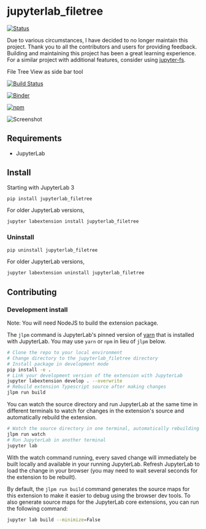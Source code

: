 # jupyterlab_filetree

[![Status](https://img.shields.io/badge/-Deprecated-red)]()

Due to various circumstances, I have decided to no longer maintain this project. 
Thank you to all the contributors and users for providing feedback. Building and maintaining this project has been a great learning experience.
For a similar project with additional features, consider using [jupyter-fs](https://github.com/jpmorganchase/jupyter-fs).


File Tree View as side bar tool

[![Build Status](https://github.com/youngthejames/jupyterlab_filetree/workflows/Build%20Status/badge.svg?branch=main)](https://github.com/youngthejames/jupyterlab_filetree/actions?query=workflow%3A%22Build+Status%22)

[![Binder](https://mybinder.org/badge_logo.svg)](https://mybinder.org/v2/gh/youngthejames/jupyterlab_filetree.git/main?urlpath=lab)

[![npm](https://img.shields.io/npm/v/jupyterlab_filetree.svg)](https://www.npmjs.com/package/jupyterlab_filetree)

![Screenshot](https://github.com/youngthejames/jupyterlab_filetree/blob/master/images/screenshot.png "File Tree Screenshot")


## Requirements

* JupyterLab

## Install

Starting with JupyterLab 3

```bash
pip install jupyterlab_filetree
```

For older JupyterLab versions,

```bash
jupyter labextension install jupyterlab_filetree
```

### Uninstall

```bash
pip uninstall jupyterlab_filetree
```

For older JupyterLab versions,

```bash
jupyter labextension uninstall jupyterlab_filetree
```

## Contributing

### Development install

Note: You will need NodeJS to build the extension package.

The `jlpm` command is JupyterLab's pinned version of
[yarn](https://yarnpkg.com/) that is installed with JupyterLab. You may use
`yarn` or `npm` in lieu of `jlpm` below.

```bash
# Clone the repo to your local environment
# Change directory to the jupyterlab_filetree directory
# Install package in development mode
pip install -e .
# Link your development version of the extension with JupyterLab
jupyter labextension develop . --overwrite
# Rebuild extension Typescript source after making changes
jlpm run build
```

You can watch the source directory and run JupyterLab at the same time in different terminals to watch for changes in the extension's source and automatically rebuild the extension.

```bash
# Watch the source directory in one terminal, automatically rebuilding when needed
jlpm run watch
# Run JupyterLab in another terminal
jupyter lab
```

With the watch command running, every saved change will immediately be built locally and available in your running JupyterLab. Refresh JupyterLab to load the change in your browser (you may need to wait several seconds for the extension to be rebuilt).

By default, the `jlpm run build` command generates the source maps for this extension to make it easier to debug using the browser dev tools. To also generate source maps for the JupyterLab core extensions, you can run the following command:

```bash
jupyter lab build --minimize=False
```
